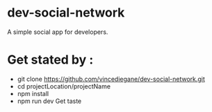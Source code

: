# dev-social-network
A simple social app for developers.
# Get stated by :
- git clone https://github.com/vincediegane/dev-social-network.git
- cd projectLocation/projectName
- npm install
- npm run dev
Get taste
